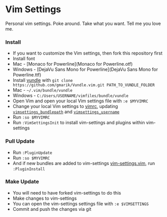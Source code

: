 # Vim Settings

Personal vim settings. Poke around. Take what you want. Tell me you love me.

### Install
- If you want to customize the Vim settings, then fork this repository first
- Install font
 - Mac - [Monaco for Powerline](Monaco for Powerline.otf)
 - Windows - [DejaVu Sans Mono for Powerline](DejaVu Sans Mono for Powerline.ttf)
- Install [vundle](https://github.com/gmarik/vundle) with ``git clone https://github.com/gmarik/Vundle.vim.git PATH_TO_VUNDLE_FOLDER``
 - Mac - ``~/.vim/bundle/vundle``
 - Windows - ``C:/Users/USERNAME/vimfiles/bundle/vundle``
- Open Vim and open your local Vim settings file with ``:e $MYVIMRC``
- Change your local Vim settings to [vimrc](vimrc), updating [``vimsettings_bundlepath``](vimrc#L2) and [``vimsettings_username``](vimrc#L4)
- Run ``:so $MYVIMRC``
- Run ``:VimSettingsInit`` to install vim-settings and plugins within vim-settings

### Pull Update
- Run ``:PluginUpdate``
- Run ``:so $MYVIMRC``
- And if new bundles are added to vim-settings [vim-settings.vim](vim-settings.vim), run ``:PluginInstall``

### Make Update 
- You will need to have forked vim-settings to do this
- Make changes to vim-settings
 - You can open the vim-settings settings file with ``:e $VIMSETTINGS`` 
- Commit and push the changes via git
